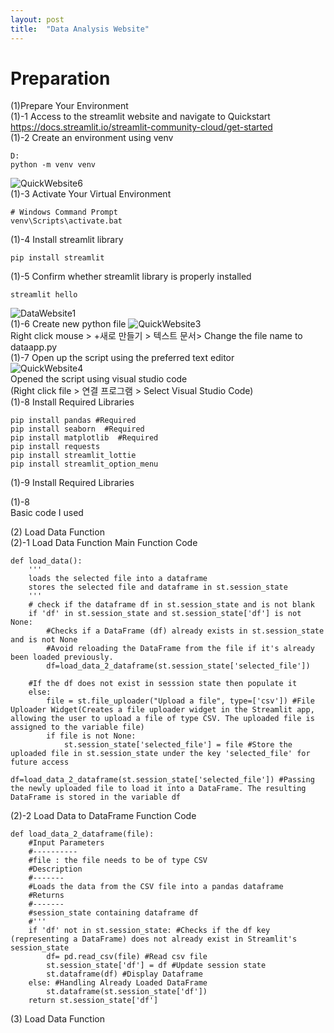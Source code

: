 ```yaml
---
layout: post
title:  "Data Analysis Website"
---
```


# Preparation
(1)Prepare Your Environment <br/>
(1)-1 Access to the streamlit website and navigate to Quickstart<br/>
https://docs.streamlit.io/streamlit-community-cloud/get-started <br/>
(1)-2 Create an environment using venv <br/>
```
D: 
python -m venv venv 
```
![QuickWebsite6](https://github.com/growingpenguin/growingpenguin.github.io/assets/110277903/2e1afeda-8d8d-4e2d-b0a2-7e49d4eefa29) <br/>
(1)-3 Activate Your Virtual Environment
```
# Windows Command Prompt
venv\Scripts\activate.bat
```
(1)-4 Install streamlit library <br/>
```
pip install streamlit
```
(1)-5 Confirm whether streamlit library is properly installed <br/>
```
streamlit hello
```
![DataWebsite1](https://github.com/growingpenguin/growingpenguin.github.io/assets/110277903/eb126a7d-2575-4585-a36d-d30ad8ae5e55) <br/>
(1)-6 Create new python file 
![QuickWebsite3](https://github.com/growingpenguin/growingpenguin.github.io/assets/110277903/fa0ca907-5249-4ab0-9b53-8c9b91780246) <br/>
Right click mouse > +새로 만들기 > 텍스트 문서> Change the file name to dataapp.py <br/>
(1)-7 Open up the script using the preferred text editor <br/>
![QuickWebsite4](https://github.com/growingpenguin/growingpenguin.github.io/assets/110277903/35a24d2b-7e9d-49da-9d61-03b152782dbe) <br/>
Opened the script using visual studio code <br/>
(Right click file > 연결 프로그램 > Select Visual Studio Code) <br/>
(1)-8 Install Required Libraries <br/>
```
pip install pandas #Required
pip install seaborn  #Required
pip install matplotlib  #Required
pip install requests
pip install streamlit_lottie
pip install streamlit_option_menu
```
(1)-9 Install Required Libraries <br/>


(1)-8 <br/>
Basic code I used <br/>






(2) Load Data Function <br/>
(2)-1 Load Data Function Main Function Code <br/>
```
def load_data():
    '''
    loads the selected file into a dataframe
    stores the selected file and dataframe in st.session_state
    '''
    # check if the dataframe df in st.session_state and is not blank
    if 'df' in st.session_state and st.session_state['df'] is not None: 
        #Checks if a DataFrame (df) already exists in st.session_state and is not None
        #Avoid reloading the DataFrame from the file if it's already been loaded previously.
        df=load_data_2_dataframe(st.session_state['selected_file'])        
   
    #If the df does not exist in sesssion state then populate it       
    else:
        file = st.file_uploader("Upload a file", type=['csv']) #File Uploader Widget(Creates a file uploader widget in the Streamlit app, allowing the user to upload a file of type CSV. The uploaded file is assigned to the variable file)
        if file is not None:
            st.session_state['selected_file'] = file #Store the uploaded file in st.session_state under the key 'selected_file' for future access
            df=load_data_2_dataframe(st.session_state['selected_file']) #Passing the newly uploaded file to load it into a DataFrame. The resulting DataFrame is stored in the variable df
```
(2)-2 Load Data to DataFrame Function Code <br/>
```
def load_data_2_dataframe(file):
    #Input Parameters
    #----------
    #file : the file needs to be of type CSV
    #Description
    #-------
    #Loads the data from the CSV file into a pandas dataframe 
    #Returns
    #-------
    #session_state containing dataframe df
    #''' 
    if 'df' not in st.session_state: #Checks if the df key (representing a DataFrame) does not already exist in Streamlit's session_state
        df= pd.read_csv(file) #Read csv file 
        st.session_state['df'] = df #Update session state
        st.dataframe(df) #Display Dataframe
    else: #Handling Already Loaded DataFrame
        st.dataframe(st.session_state['df'])
    return st.session_state['df']
```
(3) Load Data Function <br/>

